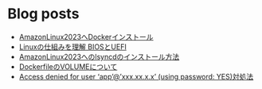 # Blog posts
<!-- BLOG-POST-LIST:START -->
- [AmazonLinux2023へDockerインストール](https://kyrieee.com/amazonlinux2023-docker/2742/)
- [Linuxの仕組みを理解 BIOSとUEFI](https://kyrieee.com/linux-bios-uefi/2733/)
- [AmazonLinux2023へのlsyncdのインストール方法](https://kyrieee.com/amazonlinux2023-lsyncd/2723/)
- [DockerfileのVOLUMEについて](https://kyrieee.com/dockerfile-volume/2644/)
- [Access denied for user ‘app’@’xxx.xx.x.x’ &lpar;using password: YES&rpar;対処法](https://kyrieee.com/access-denied/2613/)
<!-- BLOG-POST-LIST:END -->
